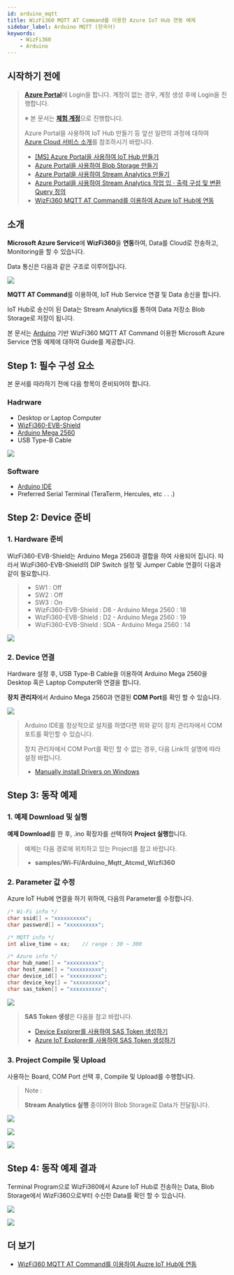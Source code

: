 ```yaml
---
id: arduino_mqtt
title: WizFi360 MQTT AT Command를 이용한 Azure IoT Hub 연동 예제
sidebar_label: Arduino MQTT (한국어)
keywords:
    - WizFi360
    - Arduino
---
```


## 시작하기 전에

> [**Azure Portal**][Link-Azure-Portal]에 Login을 합니다. 계정이 없는 경우, 계정 생성 후에 Login을 진행합니다.
>
> ※ 본 문서는 [**체험 계정**][Link-Azure-Account-Free]으로 진행합니다.
>
> Azure Portal을 사용하여 IoT Hub 만들기 등 앞선 일련의 과정에 대하여 [Azure Cloud 서비스 소개][Link-Azure_Cloud_Introduction]를 참조하시기 바랍니다.
>
> * [[MS] Azure Portal을 사용하여 IoT Hub 만들기][Link-Create_IoT_Hub_Through_Azure_Portal]
> * [Azure Portal을 사용하여 Blob Storage 만들기][Link-Create_Blob_Storage_Through_Azure_Portal]
> * [Azure Portal을 사용하여 Stream Analytics 만들기][Link-Create_Stream_Analytics_Through_Azure_Portal]
> * [Azure Portal을 사용하여 Stream Analytics 작업 입 · 출력 구성 및 변환 Query 정의][Link-Configure_Stream_Analytics_Job_Input_Output_And_Define_The_Transformation_Query_Through_Azure_Portal]
> * [WizFi360 MQTT AT Command를 이용하여 Azure IoT Hub에 연동][Link-Standalone_Mqtt_Atcmd_Wizfi360]

## 소개

**Microsoft Azure Service**에 **WizFi360**을 **연동**하여, Data를 Cloud로 전송하고, Monitoring을 할 수 있습니다.

Data 통신은 다음과 같은 구조로 이루어집니다.

![][Link-Data_Communication_Structure]

**MQTT AT Command**를 이용하여, IoT Hub Service 연결 및 Data 송신을 합니다.

IoT Hub로 송신이 된 Data는 Stream Analytics를 통하여 Data 저장소 Blob Storage로 저장이 됩니다.

본 문서는 [Arduino][Link-Arduino] 기반 WizFi360 MQTT AT Command 이용한 Microsoft Azure Service 연동 예제에 대하여 Guide를 제공합니다.


## Step 1: 필수 구성 요소

본 문서를 따라하기 전에 다음 항목이 준비되어야 합니다.

### Hadrware
 - Desktop or Laptop Computer
 - [WizFi360-EVB-Shield][Link-Wizfi360-Evb-Shield]
 - [Arduino Mega 2560][Link-Arduino_Mega_2560]
 - USB Type-B Cable

 ![][Link-Required_Item]

### Software
 - [Arduino IDE][Link-Arduino_Ide]
 - Preferred Serial Terminal (TeraTerm, Hercules, etc . . .)

## Step 2: Device 준비

### 1. Hardware 준비

WizFi360-EVB-Shield는 Arduino Mega 2560과 결합을 하여 사용되어 집니다. 따라서 WizFi360-EVB-Shield의 DIP Switch 설정 및 Jumper Cable 연결이 다음과 같이 필요합니다.

> * SW1 : Off
> * SW2 : Off
> * SW3 : On
> * WizFi360-EVB-Shield : D8 - Arduino Mega 2560 : 18
> * WizFi360-EVB-Shield : D2 - Arduino Mega 2560 : 19
> * WizFi360-EVB-Shield : SDA - Arduino Mega 2560 : 14

![][Link-Set_Wizfi360_Evb_Shield_Dip_Sw]

### 2. Device 연결

Hardware 설정 후, USB Type-B Cable을 이용하여 Arduino Mega 2560을 Desktop 혹은 Laptop Computer와 연결을 합니다.

**장치 관리자**에서 Arduino Mega 2560과 연결된 **COM Port**를 확인 할 수 있습니다.

![][Link-Device-Management]

> Arduino IDE를 정상적으로 설치를 하였다면 위와 같이 장치 관리자에서 COM 포트를 확인할 수 있습니다.
>
> 장치 관리자에서 COM Port를 확인 할 수 없는 경우, 다음 Link의 설명에 따라 설정 바랍니다.
>
> * [Manually install Drivers on Windows][Link-Manually_Install_Drivers_On_Windows]

## Step 3: 동작 예제

### 1. 예제 Download 및 실행

**예제 Download**를 한 후, .ino 확장자를 선택하여 **Project 실행**합니다.

> 예제는 다음 경로에 위치하고 있는 Project를 참고 바랍니다.
>
> * **samples/Wi-Fi/Arduino_Mqtt_Atcmd_Wizfi360**

### 2. Parameter 값 수정

Azure IoT Hub에 연결을 하기 위하여, 다음의 Parameter를 수정합니다.

```cpp
/* Wi-Fi info */
char ssid[] = "xxxxxxxxxx";
char password[] = "xxxxxxxxxx";

/* MQTT info */
int alive_time = xx;    // range : 30 ~ 300

/* Azure info */
char hub_name[] = "xxxxxxxxxx";
char host_name[] = "xxxxxxxxxx";
char device_id[] = "xxxxxxxxxx";
char device_key[] = "xxxxxxxxxx";
char sas_token[] = "xxxxxxxxxx";
```

![][Link-Execute_Project_Through_Arduino_Ide_1]

> **SAS Token 생성**은 다음을 참고 바랍니다.
>
> * [Device Explorer를 사용하여 SAS Token 생성하기][Link-Create_Sas_Token_Through_Device_Explorer]
> * [Azure IoT Explorer를 사용하여 SAS Token 생성하기][Link-Create_Sas_Token_Through_Azure_Iot_Explorer]

### 3. Project Compile 및 Upload

사용하는 Board, COM Port 선택 후, Compile 및 Upload를 수행합니다.

> Note :
>
> **Stream Analytics 실행** 중이어야 Blob Storage로 Data가 전달됩니다.

![][Link-Execute_Project_Through_Arduino_Ide_2]

![][Link-Execute_Project_Through_Arduino_Ide_3]

![][Link-Execute_Project_Through_Arduino_Ide_4]


## Step 4: 동작 예제 결과

Terminal Program으로 WizFi360에서 Azure IoT Hub로 전송하는 Data, Blob Storage에서 WizFi360으로부터 수신한 Data를 확인 할 수 있습니다.

![][Link-Result_Execute_Project_Through_Arduino_Ide_1]

![][Link-Result_Execute_Project_Through_Arduino_Ide_2]


## 더 보기

- [WizFi360 MQTT AT Command를 이용하여 Auzre IoT Hub에 연동][Link-Standalone_Mqtt_Atcmd_Wizfi360]



[Link-Azure-Portal]: https://portal.azure.com/
[Link-Azure-Account-Free]: https://azure.microsoft.com/ko-kr/free/
[Link-Azure_Cloud_Introduction]: https://github.com/Wiznet/azure-iot-kr/tree/master/docs/Azure_Cloud
[Link-Create_IoT_Hub_Through_Azure_Portal]: https://docs.microsoft.com/ko-kr/azure/iot-hub/iot-hub-create-through-portal
[Link-Create_Blob_Storage_Through_Azure_Portal]: https://github.com/Wiznet/azure-iot-kr/blob/master/docs/Azure_Cloud/create_blob_storage_through_azure_portal.md
[Link-Create_Stream_Analytics_Through_Azure_Portal]: https://github.com/Wiznet/azure-iot-kr/blob/master/docs/Azure_Cloud/create_stream_analytics_through_azure_portal.md
[Link-Configure_Stream_Analytics_Job_Input_Output_And_Define_The_Transformation_Query_Through_Azure_Portal]: https://github.com/Wiznet/azure-iot-kr/blob/master/docs/Azure_Cloud/configure_stream_analytics_job_input_output_and_define_the_transformation_query_through_azure_portal.md
[Link-Data_Communication_Structure]: /Document/img/azure_cloud/mqtt_data_communication_structure.png
[Link-Arduino]: https://www.arduino.cc/
[Link-Wizfi360-Evb-Shield]: https://wizwiki.net/wiki/doku.php/products:wizfi360:start
[Link-Arduino_Mega_2560]: https://store.arduino.cc/usa/mega-2560-r3
[Link-Required_Item]: /Document/img/azure_cloud/mqtt_atcmd_wizfi360_required_item_3.png
[Link-Arduino_Ide]: https://www.arduino.cc/en/main/software
[Link-Set_Wizfi360_Evb_Shield_Dip_Sw]: /Document/img/azure_cloud/set_wizfi360_evb_shield_dip_sw_3.png
[Link-Device-Management]: /Document/img/azure_cloud/device_management_3.png
[Link-Manually_Install_Drivers_On_Windows]: https://www.arduino.cc/en/Guide/DriverInstallation
[Link-Execute_Project_Through_Arduino_Ide_1]: /Document/img/azure_cloud/execute_project_through_arduino_ide_1.png
[Link-Create_Sas_Token_Through_Device_Explorer]: https://github.com/Wiznet/azure-iot-kr/tree/master/docs/Azure_Cloud/create_sas_token_through_device_explorer.md
[Link-Create_Sas_Token_Through_Azure_Iot_Explorer]: https://github.com/Wiznet/azure-iot-kr/tree/master/docs/Azure_Cloud/create_sas_token_through_azure_iot_explorer.md
[Link-Execute_Project_Through_Arduino_Ide_2]: /Document/img/azure_cloud/execute_project_through_arduino_ide_2.png
[Link-Execute_Project_Through_Arduino_Ide_3]: /Document/img/azure_cloud/execute_project_through_arduino_ide_3.png
[Link-Execute_Project_Through_Arduino_Ide_4]: /Document/img/azure_cloud/execute_project_through_arduino_ide_4.png
[Link-Result_Execute_Project_Through_Arduino_Ide_1]: /Document/img/azure_cloud/result_execute_project_through_arduino_ide_1.png
[Link-Result_Execute_Project_Through_Arduino_Ide_2]: /Document/img/azure_cloud/result_execute_project_through_arduino_ide_2.png
[Link-Standalone_Mqtt_Atcmd_Wizfi360]: https://github.com/Wiznet/azure-iot-kr/blob/master/docs/IoT_device/Connectivities/Wi-Fi/standalone_mqtt_atcmd_wizfi360.md